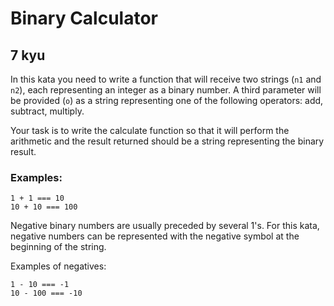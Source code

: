 # Binary Calculator
## 7 kyu

In this kata you need to write a function that will receive two strings (`n1` and `n2`), each representing an integer as a binary number. A third parameter will be provided (`o`) as a string representing one of the following operators: add, subtract, multiply.

Your task is to write the calculate function so that it will perform the arithmetic and the result returned should be a string representing the binary result.

### Examples:
```
1 + 1 === 10
10 + 10 === 100
```

Negative binary numbers are usually preceded by several 1's. For this kata, negative numbers can be represented with the negative symbol at the beginning of the string.

Examples of negatives:
```
1 - 10 === -1
10 - 100 === -10
```
